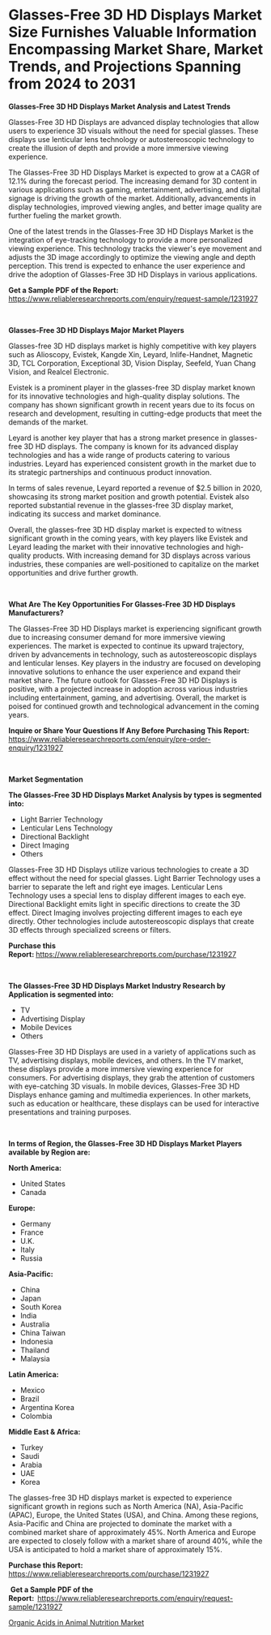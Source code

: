<p><h1>Glasses-Free 3D HD Displays Market Size Furnishes Valuable Information Encompassing Market Share, Market Trends, and Projections Spanning from 2024 to 2031</h1></p><p><strong>Glasses-Free 3D HD Displays Market Analysis and Latest Trends</strong></p>
<p><p>Glasses-Free 3D HD Displays are advanced display technologies that allow users to experience 3D visuals without the need for special glasses. These displays use lenticular lens technology or autostereoscopic technology to create the illusion of depth and provide a more immersive viewing experience.</p><p>The Glasses-Free 3D HD Displays Market is expected to grow at a CAGR of 12.1% during the forecast period. The increasing demand for 3D content in various applications such as gaming, entertainment, advertising, and digital signage is driving the growth of the market. Additionally, advancements in display technologies, improved viewing angles, and better image quality are further fueling the market growth.</p><p>One of the latest trends in the Glasses-Free 3D HD Displays Market is the integration of eye-tracking technology to provide a more personalized viewing experience. This technology tracks the viewer's eye movement and adjusts the 3D image accordingly to optimize the viewing angle and depth perception. This trend is expected to enhance the user experience and drive the adoption of Glasses-Free 3D HD Displays in various applications.</p></p>
<p><strong>Get a Sample PDF of the Report:&nbsp;</strong> <a href="https://www.reliableresearchreports.com/enquiry/request-sample/1231927">https://www.reliableresearchreports.com/enquiry/request-sample/1231927</a></p>
<p>&nbsp;</p>
<p><strong>Glasses-Free 3D HD Displays Major Market Players</strong></p>
<p><p>Glasses-free 3D HD displays market is highly competitive with key players such as Alioscopy, Evistek, Kangde Xin, Leyard, Inlife-Handnet, Magnetic 3D, TCL Corporation, Exceptional 3D, Vision Display, Seefeld, Yuan Chang Vision, and Realcel Electronic. </p><p>Evistek is a prominent player in the glasses-free 3D display market known for its innovative technologies and high-quality display solutions. The company has shown significant growth in recent years due to its focus on research and development, resulting in cutting-edge products that meet the demands of the market.</p><p>Leyard is another key player that has a strong market presence in glasses-free 3D HD displays. The company is known for its advanced display technologies and has a wide range of products catering to various industries. Leyard has experienced consistent growth in the market due to its strategic partnerships and continuous product innovation.</p><p>In terms of sales revenue, Leyard reported a revenue of $2.5 billion in 2020, showcasing its strong market position and growth potential. Evistek also reported substantial revenue in the glasses-free 3D display market, indicating its success and market dominance.</p><p>Overall, the glasses-free 3D HD display market is expected to witness significant growth in the coming years, with key players like Evistek and Leyard leading the market with their innovative technologies and high-quality products. With increasing demand for 3D displays across various industries, these companies are well-positioned to capitalize on the market opportunities and drive further growth.</p></p>
<p>&nbsp;</p>
<p><strong>What Are The Key Opportunities For Glasses-Free 3D HD Displays Manufacturers?</strong></p>
<p><p>The Glasses-Free 3D HD Displays market is experiencing significant growth due to increasing consumer demand for more immersive viewing experiences. The market is expected to continue its upward trajectory, driven by advancements in technology, such as autostereoscopic displays and lenticular lenses. Key players in the industry are focused on developing innovative solutions to enhance the user experience and expand their market share. The future outlook for Glasses-Free 3D HD Displays is positive, with a projected increase in adoption across various industries including entertainment, gaming, and advertising. Overall, the market is poised for continued growth and technological advancement in the coming years.</p></p>
<p><strong>Inquire or Share Your Questions If Any Before Purchasing This Report:</strong> <a href="https://www.reliableresearchreports.com/enquiry/pre-order-enquiry/1231927">https://www.reliableresearchreports.com/enquiry/pre-order-enquiry/1231927</a></p>
<p>&nbsp;</p>
<p><strong>Market Segmentation</strong></p>
<p><strong>The Glasses-Free 3D HD Displays Market Analysis by types is segmented into:</strong></p>
<p><ul><li>Light Barrier Technology</li><li>Lenticular Lens Technology</li><li>Directional Backlight</li><li>Direct Imaging</li><li>Others</li></ul></p>
<p><p>Glasses-Free 3D HD Displays utilize various technologies to create a 3D effect without the need for special glasses. Light Barrier Technology uses a barrier to separate the left and right eye images. Lenticular Lens Technology uses a special lens to display different images to each eye. Directional Backlight emits light in specific directions to create the 3D effect. Direct Imaging involves projecting different images to each eye directly. Other technologies include autostereoscopic displays that create 3D effects through specialized screens or filters.</p></p>
<p><strong>Purchase this Report:&nbsp;</strong><a href="https://www.reliableresearchreports.com/purchase/1231927">https://www.reliableresearchreports.com/purchase/1231927</a></p>
<p>&nbsp;</p>
<p><strong>The Glasses-Free 3D HD Displays Market Industry Research by Application is segmented into:</strong></p>
<p><ul><li>TV</li><li>Advertising Display</li><li>Mobile Devices</li><li>Others</li></ul></p>
<p><p>Glasses-Free 3D HD Displays are used in a variety of applications such as TV, advertising displays, mobile devices, and others. In the TV market, these displays provide a more immersive viewing experience for consumers. For advertising displays, they grab the attention of customers with eye-catching 3D visuals. In mobile devices, Glasses-Free 3D HD Displays enhance gaming and multimedia experiences. In other markets, such as education or healthcare, these displays can be used for interactive presentations and training purposes.</p></p>
<p>&nbsp;</p>
<p><strong>In terms of Region, the Glasses-Free 3D HD Displays Market Players available by Region are:</strong></p>
<p>
    <p> <strong> North America: </strong>
        <ul>
            <li>United States</li>
            <li>Canada</li>
        </ul>
        </p> 
    <p> <strong> Europe: </strong>
        <ul>
            <li>Germany</li>
            <li>France</li>
            <li>U.K.</li>
            <li>Italy</li>
            <li>Russia</li>
        </ul>
        </p> 
    <p> <strong> Asia-Pacific: </strong>
        <ul>
            <li>China</li>
            <li>Japan</li>
            <li>South Korea</li>
            <li>India</li>
            <li>Australia</li>
            <li>China Taiwan</li>
            <li>Indonesia</li>
            <li>Thailand</li>
            <li>Malaysia</li>
        </ul>
        </p> 
    <p> <strong> Latin America: </strong>
        <ul>
            <li>Mexico</li>
            <li>Brazil</li>
            <li>Argentina Korea</li>
            <li>Colombia</li>
        </ul>
        </p> 
    <p> <strong> Middle East & Africa: </strong>
        <ul>
            <li>Turkey</li>
            <li>Saudi</li>
            <li>Arabia</li>
            <li>UAE</li>
            <li>Korea</li>
        </ul>
    </p>
    </p>
<p><p>The glasses-free 3D HD displays market is expected to experience significant growth in regions such as North America (NA), Asia-Pacific (APAC), Europe, the United States (USA), and China. Among these regions, Asia-Pacific and China are projected to dominate the market with a combined market share of approximately 45%. North America and Europe are expected to closely follow with a market share of around 40%, while the USA is anticipated to hold a market share of approximately 15%.</p></p>
<p><strong>Purchase this Report: </strong><a href="https://www.reliableresearchreports.com/purchase/1231927">https://www.reliableresearchreports.com/purchase/1231927</a></p>
<p>&nbsp;<strong>Get a Sample PDF of the Report:&nbsp;&nbsp;</strong><a href="https://www.reliableresearchreports.com/enquiry/request-sample/1231927">https://www.reliableresearchreports.com/enquiry/request-sample/1231927</a></p>
<p><strong></strong></p>
<p><p><a href="https://bubble-tree-ea4.notion.site/Organic-Acids-in-Animal-Nutrition-Market-Research-Report-Provides-Critical-Insights-that-can-help-Sh-e7eac367a52549b6bcb018ffcb2a99d2">Organic Acids in Animal Nutrition Market</a></p></p>